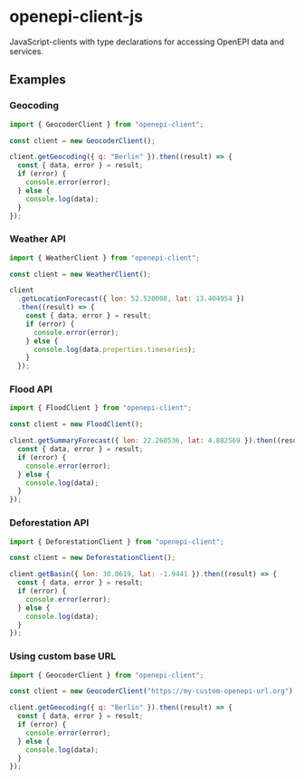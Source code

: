 # openepi-client-js

JavaScript-clients with type declarations for accessing OpenEPI data and services.

## Examples

### Geocoding

```javascript
import { GeocoderClient } from "openepi-client";

const client = new GeocoderClient();

client.getGeocoding({ q: "Berlin" }).then((result) => {
  const { data, error } = result;
  if (error) {
    console.error(error);
  } else {
    console.log(data);
  }
});
```

### Weather API

```javascript
import { WeatherClient } from "openepi-client";

const client = new WeatherClient();

client
  .getLocationForecast({ lon: 52.520008, lat: 13.404954 })
  .then((result) => {
    const { data, error } = result;
    if (error) {
      console.error(error);
    } else {
      console.log(data.properties.timeseries);
    }
  });
```

### Flood API

```javascript
import { FloodClient } from "openepi-client";

const client = new FloodClient();

client.getSummaryForecast({ lon: 22.260536, lat: 4.882569 }).then((result) => {
  const { data, error } = result;
  if (error) {
    console.error(error);
  } else {
    console.log(data);
  }
});
```

### Deforestation API

```javascript
import { DeforestationClient } from "openepi-client";

const client = new DeforestationClient();

client.getBasin({ lon: 30.0619, lat: -1.9441 }).then((result) => {
  const { data, error } = result;
  if (error) {
    console.error(error);
  } else {
    console.log(data);
  }
});
```

### Using custom base URL

```javascript
import { GeocoderClient } from "openepi-client";

const client = new GeocoderClient("https://my-custom-openepi-url.org");

client.getGeocoding({ q: "Berlin" }).then((result) => {
  const { data, error } = result;
  if (error) {
    console.error(error);
  } else {
    console.log(data);
  }
});
```
